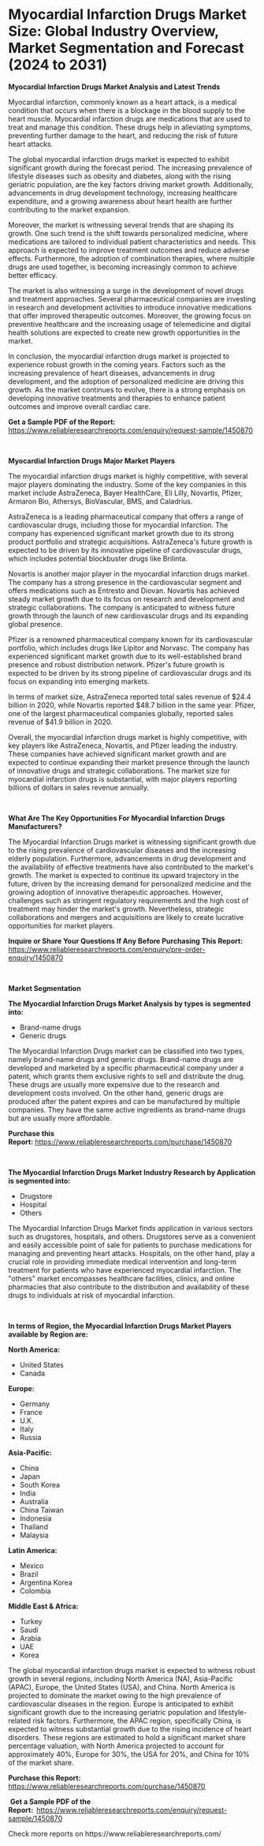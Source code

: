 <p><h1>Myocardial Infarction Drugs Market Size: Global Industry Overview, Market Segmentation and Forecast (2024 to 2031)</h1></p><p><strong>Myocardial Infarction Drugs Market Analysis and Latest Trends</strong></p>
<p><p>Myocardial infarction, commonly known as a heart attack, is a medical condition that occurs when there is a blockage in the blood supply to the heart muscle. Myocardial infarction drugs are medications that are used to treat and manage this condition. These drugs help in alleviating symptoms, preventing further damage to the heart, and reducing the risk of future heart attacks.</p><p>The global myocardial infarction drugs market is expected to exhibit significant growth during the forecast period. The increasing prevalence of lifestyle diseases such as obesity and diabetes, along with the rising geriatric population, are the key factors driving market growth. Additionally, advancements in drug development technology, increasing healthcare expenditure, and a growing awareness about heart health are further contributing to the market expansion.</p><p>Moreover, the market is witnessing several trends that are shaping its growth. One such trend is the shift towards personalized medicine, where medications are tailored to individual patient characteristics and needs. This approach is expected to improve treatment outcomes and reduce adverse effects. Furthermore, the adoption of combination therapies, where multiple drugs are used together, is becoming increasingly common to achieve better efficacy.</p><p>The market is also witnessing a surge in the development of novel drugs and treatment approaches. Several pharmaceutical companies are investing in research and development activities to introduce innovative medications that offer improved therapeutic outcomes. Moreover, the growing focus on preventive healthcare and the increasing usage of telemedicine and digital health solutions are expected to create new growth opportunities in the market.</p><p>In conclusion, the myocardial infarction drugs market is projected to experience robust growth in the coming years. Factors such as the increasing prevalence of heart diseases, advancements in drug development, and the adoption of personalized medicine are driving this growth. As the market continues to evolve, there is a strong emphasis on developing innovative treatments and therapies to enhance patient outcomes and improve overall cardiac care.</p></p>
<p><strong>Get a Sample PDF of the Report:&nbsp;</strong> <a href="https://www.reliableresearchreports.com/enquiry/request-sample/1450870">https://www.reliableresearchreports.com/enquiry/request-sample/1450870</a></p>
<p>&nbsp;</p>
<p><strong>Myocardial Infarction Drugs Major Market Players</strong></p>
<p><p>The myocardial infarction drugs market is highly competitive, with several major players dominating the industry. Some of the key companies in this market include AstraZeneca, Bayer HealthCare, Eli Lilly, Novartis, Pfizer, Armaron Bio, Athersys, BioVascular, BMS, and Caladrius. </p><p>AstraZeneca is a leading pharmaceutical company that offers a range of cardiovascular drugs, including those for myocardial infarction. The company has experienced significant market growth due to its strong product portfolio and strategic acquisitions. AstraZeneca's future growth is expected to be driven by its innovative pipeline of cardiovascular drugs, which includes potential blockbuster drugs like Brilinta.</p><p>Novartis is another major player in the myocardial infarction drugs market. The company has a strong presence in the cardiovascular segment and offers medications such as Entresto and Diovan. Novartis has achieved steady market growth due to its focus on research and development and strategic collaborations. The company is anticipated to witness future growth through the launch of new cardiovascular drugs and its expanding global presence.</p><p>Pfizer is a renowned pharmaceutical company known for its cardiovascular portfolio, which includes drugs like Lipitor and Norvasc. The company has experienced significant market growth due to its well-established brand presence and robust distribution network. Pfizer's future growth is expected to be driven by its strong pipeline of cardiovascular drugs and its focus on expanding into emerging markets.</p><p>In terms of market size, AstraZeneca reported total sales revenue of $24.4 billion in 2020, while Novartis reported $48.7 billion in the same year. Pfizer, one of the largest pharmaceutical companies globally, reported sales revenue of $41.9 billion in 2020.</p><p>Overall, the myocardial infarction drugs market is highly competitive, with key players like AstraZeneca, Novartis, and Pfizer leading the industry. These companies have achieved significant market growth and are expected to continue expanding their market presence through the launch of innovative drugs and strategic collaborations. The market size for myocardial infarction drugs is substantial, with major players reporting billions of dollars in sales revenue annually.</p></p>
<p>&nbsp;</p>
<p><strong>What Are The Key Opportunities For Myocardial Infarction Drugs Manufacturers?</strong></p>
<p><p>The Myocardial Infarction Drugs market is witnessing significant growth due to the rising prevalence of cardiovascular diseases and the increasing elderly population. Furthermore, advancements in drug development and the availability of effective treatments have also contributed to the market's growth. The market is expected to continue its upward trajectory in the future, driven by the increasing demand for personalized medicine and the growing adoption of innovative therapeutic approaches. However, challenges such as stringent regulatory requirements and the high cost of treatment may hinder the market's growth. Nevertheless, strategic collaborations and mergers and acquisitions are likely to create lucrative opportunities for market players.</p></p>
<p><strong>Inquire or Share Your Questions If Any Before Purchasing This Report:</strong> <a href="https://www.reliableresearchreports.com/enquiry/pre-order-enquiry/1450870">https://www.reliableresearchreports.com/enquiry/pre-order-enquiry/1450870</a></p>
<p>&nbsp;</p>
<p><strong>Market Segmentation</strong></p>
<p><strong>The Myocardial Infarction Drugs Market Analysis by types is segmented into:</strong></p>
<p><ul><li>Brand-name drugs</li><li>Generic drugs</li></ul></p>
<p><p>The Myocardial Infarction Drugs market can be classified into two types, namely brand-name drugs and generic drugs. Brand-name drugs are developed and marketed by a specific pharmaceutical company under a patent, which grants them exclusive rights to sell and distribute the drug. These drugs are usually more expensive due to the research and development costs involved. On the other hand, generic drugs are produced after the patent expires and can be manufactured by multiple companies. They have the same active ingredients as brand-name drugs but are usually more affordable.</p></p>
<p><strong>Purchase this Report:&nbsp;</strong><a href="https://www.reliableresearchreports.com/purchase/1450870">https://www.reliableresearchreports.com/purchase/1450870</a></p>
<p>&nbsp;</p>
<p><strong>The Myocardial Infarction Drugs Market Industry Research by Application is segmented into:</strong></p>
<p><ul><li>Drugstore</li><li>Hospital</li><li>Others</li></ul></p>
<p><p>The Myocardial Infarction Drugs Market finds application in various sectors such as drugstores, hospitals, and others. Drugstores serve as a convenient and easily accessible point of sale for patients to purchase medications for managing and preventing heart attacks. Hospitals, on the other hand, play a crucial role in providing immediate medical intervention and long-term treatment for patients who have experienced myocardial infarction. The "others" market encompasses healthcare facilities, clinics, and online pharmacies that also contribute to the distribution and availability of these drugs to individuals at risk of myocardial infarction.</p></p>
<p>&nbsp;</p>
<p><strong>In terms of Region, the Myocardial Infarction Drugs Market Players available by Region are:</strong></p>
<p>
    <p> <strong> North America: </strong>
        <ul>
            <li>United States</li>
            <li>Canada</li>
        </ul>
        </p> 
    <p> <strong> Europe: </strong>
        <ul>
            <li>Germany</li>
            <li>France</li>
            <li>U.K.</li>
            <li>Italy</li>
            <li>Russia</li>
        </ul>
        </p> 
    <p> <strong> Asia-Pacific: </strong>
        <ul>
            <li>China</li>
            <li>Japan</li>
            <li>South Korea</li>
            <li>India</li>
            <li>Australia</li>
            <li>China Taiwan</li>
            <li>Indonesia</li>
            <li>Thailand</li>
            <li>Malaysia</li>
        </ul>
        </p> 
    <p> <strong> Latin America: </strong>
        <ul>
            <li>Mexico</li>
            <li>Brazil</li>
            <li>Argentina Korea</li>
            <li>Colombia</li>
        </ul>
        </p> 
    <p> <strong> Middle East & Africa: </strong>
        <ul>
            <li>Turkey</li>
            <li>Saudi</li>
            <li>Arabia</li>
            <li>UAE</li>
            <li>Korea</li>
        </ul>
    </p>
    </p>
<p><p>The global myocardial infarction drugs market is expected to witness robust growth in several regions, including North America (NA), Asia-Pacific (APAC), Europe, the United States (USA), and China. North America is projected to dominate the market owing to the high prevalence of cardiovascular diseases in the region. Europe is anticipated to exhibit significant growth due to the increasing geriatric population and lifestyle-related risk factors. Furthermore, the APAC region, specifically China, is expected to witness substantial growth due to the rising incidence of heart disorders. These regions are estimated to hold a significant market share percentage valuation, with North America projected to account for approximately 40%, Europe for 30%, the USA for 20%, and China for 10% of the market share.</p></p>
<p><strong>Purchase this Report: </strong><a href="https://www.reliableresearchreports.com/purchase/1450870">https://www.reliableresearchreports.com/purchase/1450870</a></p>
<p>&nbsp;<strong>Get a Sample PDF of the Report:&nbsp;&nbsp;</strong><a href="https://www.reliableresearchreports.com/enquiry/request-sample/1450870">https://www.reliableresearchreports.com/enquiry/request-sample/1450870</a></p>
<p><strong></strong></p>
<p>Check more reports on https://www.reliableresearchreports.com/</p>